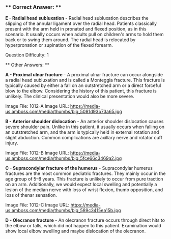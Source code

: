 ### ** Correct Answer: **

**E - Radial head subluxation** - Radial head subluxation describes the slipping of the annular ligament over the radial head. Patients classically present with the arm held in pronated and flexed position, as in this scenario. It usually occurs when adults pull on children's arms to hold them back or to swing them around. The radial head is relocated by hyperpronation or supination of the flexed forearm.

Question Difficulty: 1

** Other Answers: **

**A - Proximal ulnar fracture** - A proximal ulnar fracture can occur alongside a radial head subluxation and is called a Monteggia fracture. This fracture is typically caused by either a fall on an outstretched arm or a direct forceful blow to the elbow. Considering the history of this patient, this fracture is unlikely. The clinical presentation would also be more severe.

Image File: 1012-A
Image URL: https://media-us.amboss.com/media/thumbs/big_5081d93b73a65.jpg

**B - Anterior shoulder dislocation** - An anterior shoulder dislocation causes severe shoulder pain. Unlike in this patient, it usually occurs when falling on an outstretched arm, and the arm is typically held in external rotation and slight abduction. Common complications are axillary nerve and rotator cuff injury.

Image File: 1012-B
Image URL: https://media-us.amboss.com/media/thumbs/big_5fce66c3469a2.jpg

**C - Supracondylar fracture of the humerus** - Supracondylar humerus fractures are the most common pediatric fractures. They mainly occur in the age group of 5–8 years. This fracture is unlikely to occur from pure traction on an arm. Additionally, we would expect local swelling and potentially a lesion of the median nerve with loss of wrist flexion, thumb opposition, and loss of thenar sensation.

Image File: 1012-C
Image URL: https://media-us.amboss.com/media/thumbs/big_589c3415ea15b.jpg

**D - Olecranon fracture** - An olecranon fracture occurs through direct hits to the elbow or falls, which did not happen to this patient. Examination would show local elbow swelling and maybe dislocation of the olecranon.

